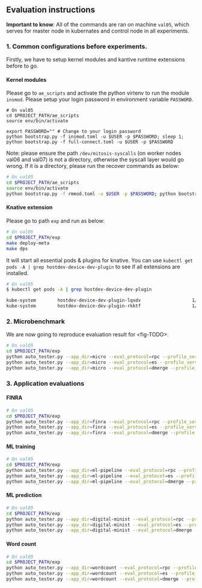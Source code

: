 ## Evaluation instructions

**Important to know**: All of the commands are ran on machine `val05`, which serves for master node in kubernates and control node in all experiments.

### 1. Common configurations before experiments.

Firstly, we have to setup kernel modules and kantive runtime extensions before to go.

#### Kernel modules

Please go to `ae_scripts` and activate the python virtenv to run the module `insmod`. Please setup your login password in environment variable `PASSWORD`.

```
# On val05
cd $PROJECT_PATH/ae_scripts
source env/bin/activate

export PASSWORD="" # Change to your login password
python bootstrap.py -f insmod.toml -u $USER -p $PASSWORD; sleep 1; python bootstrap.py -f full-connect.toml -u $USER -p $PASSWORD
```

Note: please ensure the path `/dev/mitosis-syscalls` (on worker nodes val06 and val07) is not a directory, otherwise the syscall layer would go wrong. If it is a directory, please run the recover commands as below:

```sh
# On val05
cd $PROJECT_PATH/ae_scripts
source env/bin/activate
python bootstrap.py -f rmmod.toml -u $USER -p $PASSWORD; python bootstrap.py -f recover-device.toml -u $USER -p $PASSWORD 
```



#### Knative extension

Please go to path `exp` and run as below:

```sh
# On val05
cd $PROJECT_PATH/exp
make deploy-meta
make dps
```

It will start all essential pods & plugins for knative. You can use `kubectl get pods -A | grep hostdev-device-dev-plugin` to see if all extensions are installed.

```sh
# On val05
$ kubectl get pods -A | grep hostdev-device-dev-plugin

kube-system        hostdev-device-dev-plugin-lqxdv                   1/1     Running   0              10d
kube-system        hostdev-device-dev-plugin-rkktf                   1/1     Running   0              10d
```

### 2. Microbenchmark

We are now going to reproduce evaluation result for \<fig-TODO>. 

```sh
# On val05
cd $PROJECT_PATH/exp
python auto_tester.py --app_dir=micro --eval_protocol=rpc --profile_service=sink # RPC
python auto_tester.py --app_dir=micro --eval_protocol=es --profile_service=sink # external storage
python auto_tester.py --app_dir=micro --eval_protocol=dmerge --profile_service=sink # Our system
```

### 3. Application evaluations

#### FINRA

```sh
# On val05
cd $PROJECT_PATH/exp
python auto_tester.py --app_dir=finra --eval_protocol=rpc --profile_service=sink # RPC
python auto_tester.py --app_dir=finra --eval_protocol=es --profile_service=sink # external storage
python auto_tester.py --app_dir=finra --eval_protocol=dmerge --profile_service=sink # Our system
```



#### ML training

```sh
# On val05
cd $PROJECT_PATH/exp
python auto_tester.py --app_dir=ml-pipeline --eval_protocol=rpc --profile_service=sink # RPC
python auto_tester.py --app_dir=ml-pipeline --eval_protocol=es --profile_service=sink # external storage
python auto_tester.py --app_dir=ml-pipeline --eval_protocol=dmerge --profile_service=sink # Our system
```



#### ML prediction

```sh
# On val05
cd $PROJECT_PATH/exp
python auto_tester.py --app_dir=digital-minist --eval_protocol=rpc --profile_service=combine # RPC
python auto_tester.py --app_dir=digital-minist --eval_protocol=es --profile_service=combine # external storage
python auto_tester.py --app_dir=digital-minist --eval_protocol=dmerge --profile_service=combine # Our system
```



#### Word count

```sh
# On val05
cd $PROJECT_PATH/exp
python auto_tester.py --app_dir=wordcount --eval_protocol=rpc --profile_service=reducer-0 # RPC
python auto_tester.py --app_dir=wordcount --eval_protocol=es --profile_service=reducer-0 # external storage
python auto_tester.py --app_dir=wordcount --eval_protocol=dmerge --profile_service=reducer-0 # Our system
```

